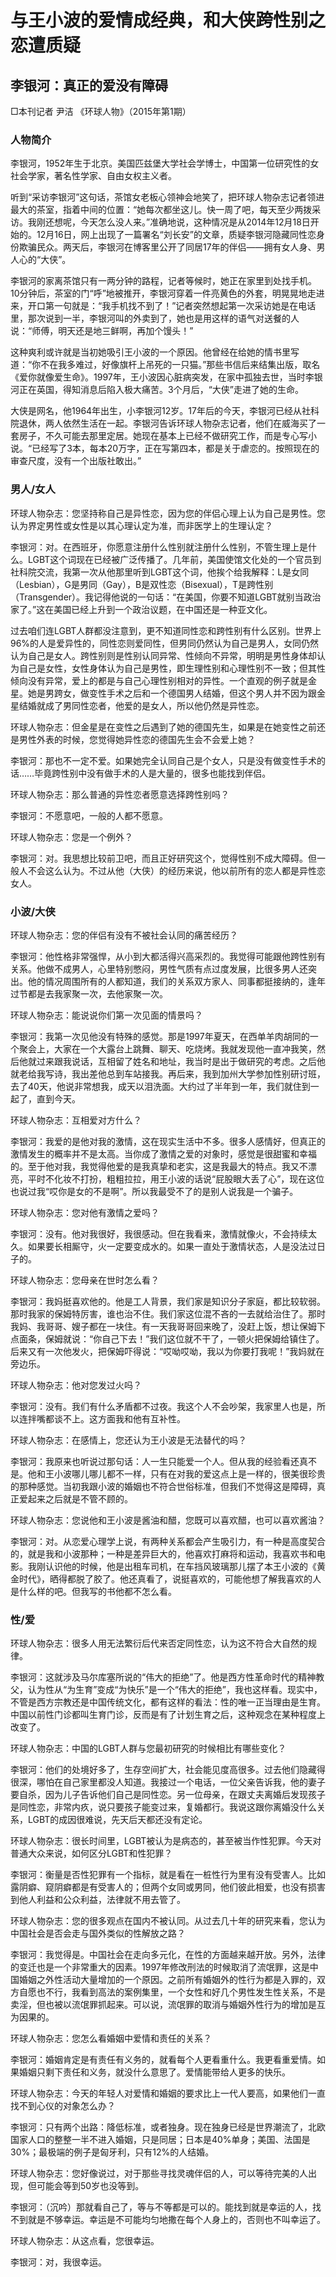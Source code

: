 # 与王小波的爱情成经典，和大侠跨性别之恋遭质疑

## 李银河：真正的爱没有障碍

□本刊记者 尹洁 《环球人物》（2015年第1期）

### 人物简介

李银河，1952年生于北京。美国匹兹堡大学社会学博士，中国第一位研究性的女社会学家，著名性学家、自由女权主义者。

听到“采访李银河”这句话，茶馆女老板心领神会地笑了，把环球人物杂志记者领进最大的茶室，指着中间的位置：“她每次都坐这儿。快一周了吧，每天至少两拨采访。我刚还想呢，今天怎么没人来。”准确地说，这种情况是从2014年12月18日开始的。12月16日，网上出现了一篇署名“刘长安”的文章，质疑李银河隐藏同性恋身份欺骗民众。两天后，李银河在博客里公开了同居17年的伴侣——拥有女人身、男人心的“大侠”。

李银河的家离茶馆只有一两分钟的路程，记者等候时，她正在家里到处找手机。10分钟后，茶室的门“呼”地被推开，李银河穿着一件亮黄色的外套，明晃晃地走进来，开口第一句就是：“我手机找不到了！”记者突然想起第一次采访她是在电话里，那次说到一半，李银河叫的外卖到了，她也是用这样的语气对送餐的人说：“师傅，明天还是地三鲜啊，再加个馒头！”

这种爽利或许就是当初她吸引王小波的一个原因。他曾经在给她的情书里写道：“你不在我多难过，好像旗杆上吊死的一只猫。”那些书信后来结集出版，取名《爱你就像爱生命》。1997年，王小波因心脏病突发，在家中孤独去世，当时李银河正在英国，得知消息后陷入极大痛苦。3个月后，“大侠”走进了她的生命。

大侠是网名，他1964年出生，小李银河12岁。17年后的今天，李银河已经从社科院退休，两人依然生活在一起。李银河告诉环球人物杂志记者，他们在威海买了一套房子，不久可能去那里定居。她现在基本上已经不做研究工作，而是专心写小说。“已经写了3本，每本20万字，正在写第四本，都是关于虐恋的。按照现在的审查尺度，没有一个出版社敢出。”

### 男人/女人

环球人物杂志：您坚持称自己是异性恋，因为您的伴侣心理上认为自己是男性。您认为界定男性或女性是以其心理认定为准，而非医学上的生理认定？

李银河：对。在西班牙，你愿意注册什么性别就注册什么性别，不管生理上是什么。LGBT这个词现在已经被广泛传播了。几年前，美国使馆文化处的一个官员到社科院交流，我第一次从他那里听到LGBT这个词，他挨个给我解释：L是女同（Lesbian），G是男同（Gay），B是双性恋（Bisexual），T是跨性别（Transgender）。我记得他说的一句话：“在美国，你要不知道LGBT就别当政治家了。”这在美国已经上升到一个政治议题，在中国还是一种亚文化。

过去咱们连LGBT人群都没注意到，更不知道同性恋和跨性别有什么区别。世界上96%的人是爱异性的，同性恋则爱同性，但男同仍然认为自己是男人，女同仍然认为自己是女人。跨性别则是性别认同异常、性倾向不异常，明明是男性身体却认为自己是女性，女性身体认为自己是男性，即生理性别和心理性别不一致；但其性倾向没有异常，爱上的都是与自己心理性别相对的异性。一个直观的例子就是金星。她是男跨女，做变性手术之后和一个德国男人结婚，但这个男人并不因为跟金星结婚就成了男同性恋者，他爱的是女人，所以他仍然是异性恋。

环球人物杂志：但金星是在变性之后遇到了她的德国先生，如果是在她变性之前还是男性外表的时候，您觉得她异性恋的德国先生会不会爱上她？

李银河：那也不一定不爱。如果她完全认同自己是个女人，只是没有做变性手术的话……毕竟跨性别中没有做手术的人是大量的，很多也能找到伴侣。

环球人物杂志：那么普通的异性恋者愿意选择跨性别吗？

李银河：不愿意吧，一般的人都不愿意。

环球人物杂志：您是一个例外？

李银河：对。我思想比较前卫吧，而且正好研究这个，觉得性别不成大障碍。但一般人不会这么认为。不过从他（大侠）的经历来说，他以前所有的恋人都是异性恋女人。

### 小波/大侠

环球人物杂志：您的伴侣有没有不被社会认同的痛苦经历？

李银河：他性格非常强悍，从小到大都活得兴高采烈的。我觉得可能跟他跨性别有关系。他做不成男人，心里特别憋闷，男性气质有点过度发展，比很多男人还突出。他的情况周围所有的人都知道，我们的关系双方家人、同事都挺接纳的，逢年过节都是去我家聚一次，去他家聚一次。

环球人物杂志：能说说你们第一次见面的情景吗？

李银河：我第一次见他没有特殊的感觉。那是1997年夏天，在西单羊肉胡同的一个聚会上，大家在一个大露台上跳舞、聊天、吃烧烤。我就发现他一直冲我笑，然后他就过来跟我说话，互相留了姓名和地址，我当时是出于做研究的考虑。之后他就老给我写诗，我出差他总到车站接我。再后来，我到加州大学参加性别研讨班，去了40天，他说非常想我，成天以泪洗面。大约过了半年到一年，我们就住到一起了，直到今天。

环球人物杂志：互相爱对方什么？

李银河：我爱的是他对我的激情，这在现实生活中不多。很多人感情好，但真正的激情发生的概率并不是太高。当你成了激情之爱的对象时，感觉是很甜蜜和幸福的。至于他对我，我觉得他爱的是我真挚和老实，这是我最大的特点。我又不漂亮，平时不化妆不打扮，粗粗拉拉，用王小波的话说“屁股眼大丢了心”，现在这位也说过我“哎你是女的不是啊”。所以我最受不了的是别人说我是一个骗子。

环球人物杂志：您对他有激情之爱吗？

李银河：没有。他对我很好，我很感动。但在我看来，激情就像火，不会持续太久。如果要长相厮守，火一定要变成水的。如果一直处于激情状态，人是没法过日子的。

环球人物杂志：您母亲在世时怎么看？

李银河：我妈挺喜欢他的。他是工人背景，我们家是知识分子家庭，都比较软弱。那时我家的保姆特厉害，谁也治不住。我们家这位混不吝的一去就给治住了。那时我妈、我哥哥、嫂子都在一块住。有一天我哥哥回来晚了，没赶上饭，想让保姆下点面条，保姆就说：“你自己下去！”我们这位就不干了，一顿火把保姆给镇住了。后来又有一次他发火，把保姆吓得说：“哎呦哎呦，我以为你要打我呢！”我妈就在旁边乐。

环球人物杂志：他对您发过火吗？

李银河：没有。我们有什么矛盾都不过夜。我这个人不会吵架，我家里人也是，所以连拌嘴都谈不上。这方面我和他有互补性。

环球人物杂志：在感情上，您还认为王小波是无法替代的吗？

李银河：我原来也听说过那句话：人一生只能爱一个人。但从我的经验看还真不是。他和王小波哪儿哪儿都不一样，只有在对我的爱这点上是一样的，很美很珍贵的那种感觉。当初我跟小波的婚姻也不符合世俗标准，但我们不觉得这是障碍，真正爱起来之后就是不管不顾的。

环球人物杂志：您说他和王小波是酱油和醋，您既可以喜欢醋，也可以喜欢酱油？

李银河：对。从恋爱心理学上说，有两种关系都会产生吸引力，有一种是高度契合的，就是我和小波那种；一种是差异巨大的，他喜欢打麻将和运动，我喜欢书和电影。我刚认识他的时候，他是出租车司机，在车挡风玻璃那儿摆了本王小波的《黄金时代》，晒得都脱了胶了。他还真看了，说挺喜欢的，可能他想了解我喜欢的人是什么样的吧。但我写的书他都不怎么看。

### 性/爱

环球人物杂志：很多人用无法繁衍后代来否定同性恋，认为这不符合大自然的规律。

李银河：这就涉及马尔库塞所说的“伟大的拒绝”了。他是西方性革命时代的精神教父，认为性从“为生育”变成“为快乐”是一个“伟大的拒绝”，我也这样看。现实中，不管是西方宗教还是中国传统文化，都有这样的看法：性的唯一正当理由是生育。中国以前性门诊都叫生育门诊，反而是有了计划生育之后，这种观念在某种程度上改变了。

环球人物杂志：中国的LGBT人群与您最初研究的时候相比有哪些变化？

李银河：他们的处境好多了，生存空间扩大，社会能见度高很多。过去他们隐藏得很深，哪怕在自己家里都没人知道。我接过一个电话，一位父亲告诉我，他的妻子要自杀，因为儿子告诉他们自己是同性恋。另一位母亲，在跟丈夫离婚后发现孩子是同性恋，非常内疚，说只要孩子能变过来，复婚都行。我说这跟你离婚没什么关系，LGBT的成因很难说，先天后天都还没有定论。

环球人物杂志：很长时间里，LGBT被认为是病态的，甚至被当作性犯罪。今天对普通大众来说，如何区分LGBT和性犯罪？

李银河：衡量是否性犯罪有一个指标，就是看在一桩性行为里有没有受害人。比如露阴癖、窥阴癖都是有受害人的；但两个女同或男同，他们彼此相爱，也没有损害到他人利益和公众利益，法律就不用去管了。

环球人物杂志：您的很多观点在国内不被认同。从过去几十年的研究来看，您认为中国社会是否会走与国外类似的性解放之路？

李银河：我觉得是。中国社会在走向多元化，在性的方面越来越开放。另外，法律的变迁也是一个非常重大的因素。1997年修改刑法的时候取消了流氓罪，这是中国婚姻之外性活动大量增加的一个原因。之前所有婚姻外的性行为都是入罪的，双方自愿也不行，我看到高法的案例集里，一个女性和好几个男性发生性关系，不是卖淫，但也被以流氓罪抓起来。可以说，流氓罪的取消与婚姻外性行为的增加是互为因果的。

环球人物杂志：您怎么看婚姻中爱情和责任的关系？

李银河：婚姻肯定是有责任有义务的，就看每个人更看重什么。我更看重爱情。如果婚姻只剩下责任和义务，就没什么意思了。爱情能带给人更多的快乐。

环球人物杂志：今天的年轻人对爱情和婚姻的要求比上一代人要高，如果他们一直找不到心仪的对象怎么办？

李银河：只有两个出路：降低标准，或者独身。现在独身已经是世界潮流了，北欧国家人口的整整一半不进入婚姻，只是同居；日本是40%单身；美国、法国是30%；最极端的例子是匈牙利，只有12%的人结婚。

环球人物杂志：您好像说过，对于那些寻找灵魂伴侣的人，可以等待完美的人出现，但可能会等到50岁也没等到。

李银河：（沉吟）那就看自己了，等与不等都是可以的。能找到就是幸运的人，找不到就是不够幸运。幸运是不可能均匀地撒在每个人身上的，否则也不叫幸运了。

环球人物杂志：从这点看，您很幸运。

李银河：对，我很幸运。